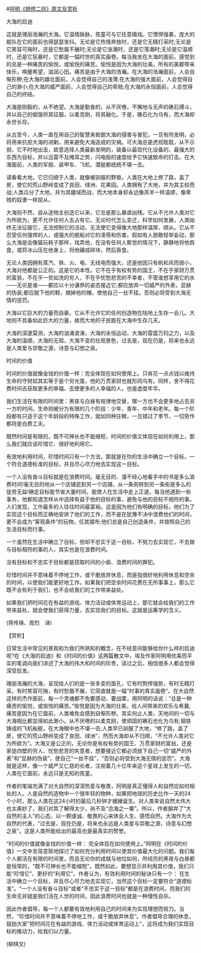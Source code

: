 #[阿明《随想二则》原文及赏析](https://www.vrrw.net/wx/12283.html)

大海的启迪

这就是瑰丽浩瀚的大海。它温情脉脉，孩童可与它任意嬉戏。它慓悍强暴，庞大的舰队在它的面前也得瑟瑟发抖。无论是它热情奔放时，还是它无精打采时;无论是它笑容可掬时，还是它愁眉不展时;无论是它涨潮时，还是它落潮时;无论是它温顺时，还是它狂暴时，它都是一幅时世的真实画卷。每当我坐在大海的面前，感觉到的总是一种痛苦的愉悦，或愉悦的痛苦。愉悦是因为大海的壮美。所有的美都带来快乐，唤醒希望，滋润心田。痛苦是由于大海的浩瀚。在大海的浩瀚面前，人会自惭形秽;在大海的雄壮面前，人会觉得自己的浅薄;在大海的强大面前，人会觉得自己的渺小;在大海的威严面前，人会觉得自己的卑贱;在大海的永恒面前，人会觉得自己的终结。

大海是刚毅的，从不绝望。大海是勤奋的，从不厌倦，不懈地与无声的礁石搏斗，并以自己的倔强将其征服，以柔克刚，将其融化。于是，礁石化为乌有，而大海却永世长存。

从古至今，人类一直在用自己的智慧来抵御大海的侵害与冒犯，一旦有所发明，必将用来抗拒大海的进剿，用来避免大海造成的灾祸。可大海总是虎视耽耽，从不示弱，它不时地出击，故意选择人类最新发明的，装备以最现代化设备的、最强大的东西为目标，并以迅雷不及掩耳之势，闪电般的速度给予它快速致命的打击。在大海面前，人类的军舰、装甲车、飞机、潜艇都统统不堪一击。

请看看大地，它已归顺于人类，就像被驯服的野兽。人类在大地上修了路，盖了房，使它的荒山野岭变成了良田、绿洲、花果园。人类拥有了大地，并为其主权而战;人类瓜分了大地，并为其疆域而战，而大地本身却永远像羔羊一样温顺，像卑贱的奴隶一样屈从。

大海则不然，自从造物主创造它以来，它总是那么暴虐凶残。它从不允许人类对它为所欲为，更不允许任何人去占有它。无论时代怎么变迁，科学如何发展，人类始终无法征服它，无法控制它的活动，无法使它变得像大地那样温厚、顺从。它从不忍受任何强悍的人，或强大的舰船对它的凌辱和伤害。假如有人胆敢轻举妄动，那么大海是会像猫玩耗子那样，戏弄他，在没有任何人察觉的情况下，静静地将他吞食，或将冰山压在他身上，将他碾成碎块，然后吞食。



无论人类因拥有蒸汽、铁、火、电、无线电而强大，还是他因只有帆和风而弱小，大海对他都是公正的。这是它的本性。它不在乎有权有势的国王，不在乎家财万贯的富翁，不在乎一贫如洗的穷人，不在乎忧愁悲苦的不幸者，不管谁想享用它的水——无论是谁——都应以十分谦恭的姿态接近它;都应放弃一切威严的外表，显赫的伪装;都应脱下他的鞋，摘掉他的帽，使他自己一丝不挂。否则必将受到大海无情的惩罚。

大海以它巨大的力量而自豪。它从不允许它的任何创造物在陆地上生存一会儿。大地则不具备如此巨大的力量，故而大地的子民能在大海中生存几天。

大海的深邃莫测，大海的汹涌波涛，大海的永恒运动，大海的雷霆万钧之力，以及大海的温顺，大海的无瑕，大海不变的壮观景色，过去是，现在仍是，将来也永远是人类爱与崇敬之源，诗意与幻想之泉。

时间的价值

时间的价值就像金钱的价值一样：完全体现在如何使用上。只肯花一点点钱以维持生命的守财奴其实等于是个穷光蛋，他的万贯家财也就形同乌有。同样，舍不得花费时间去获取更多的幸福、去使更多的人幸福的人，也是虚度年华。

我们生活在有限的时间里：黑夜与白昼有规律地交替，哪一方也不会更多地占去另一方的时间。生命则被分为有限的几个阶段：少年、青年、中年和老年。每一个阶段都有只适于这个年龄段的特殊工作，就如同种庄稼，一旦错过了季节，一切劳作都将是白费工夫。

既然时间是有限的，既不可抻长也不能缩短，时间的价值又体现在如何利用上，那么我们就应该珍惜它、很好地利用它。

有效地利用时间，珍惜时间只有一个方法，那就是在你的生活中确立一个目标，一个符合道德标准的目标，并且尽心尽力地去实现这一目标。

一个人没有奋斗目标就是在浪费时间。毫无目的、漫不经心地看手中的书是多么浪费时间!毫无目的地从一个店铺逛到另一个店铺，从一条街转到另一条街是多么的徒劳无益!确定目标能节省大量时间，能使人在生活中走上正道，每当他遇到一些事务，他都知道怎样从中选择有益于他的目标的事，避免与他的目标不相符的事。人们发现，工作最多的人往往时间最富裕。这是因为他们有明确的目标，他们为了实现这个目标而正确地安排了他们的工作，而不是在犹豫不决中浪费他们的时间，更不会成为“客观条件”的玩物，任其摆布;他们总是自己创造条件，并按照自己的生活目标而行事。

一个虽然在生活中确立了目标，但却不忠实于这一目标，不努力去实现它，不去做与目标相符的事的人，其实也是在浪费时间。

没有目标和不忠实于目标都是窃取时间的小偷、浪费时间的罪犯。

珍惜时间并不意味着不停地工作，或干脆放弃休息，而是指很好地利用休息和空余的时间，以使我们能更好地工作。如果我们把空余时间花费在无所事事上，那么它既不会有利于我们，也不会给我们的工作带来益处。

如果我们把时间花在有益的游戏、体力活动或体育运动上，那它就会给我们的工作带来益处，就会使我们获得力量，去实现我们的目标。这就是运筹学的含义。

(蒋传瑛、周烈　译)

【赏析】

日常生活中常见的景观和为我们所熟知的概念，在不经意间能够给你什么样的启迪呢?在《大海的启迪》和《时间的价值》这两篇散文中，埃及作家阿明用优美而平实的笔调向我们讲述了大海的伟大和时间的珍贵，读过之后，相信很多人都会觉得深受启发。

瑰丽浩瀚的大海，呈现给人们的是一张多变的面孔，它有时剽悍强势，有时无精打采，有时笑容可掬，有时愁眉不展，它简直就是一幅“时事的真实画卷”。在大自然这样的杰作面前，每一个灵魂都不免要感动、要战栗，用阿明的话说：“总是一种痛苦的愉悦，或愉悦的痛苦。”愉悦是因为大海的壮美，给人间带来的欢乐与希冀;痛苦是因为在它面前，人类难免会感到自惭形秽。其实何止人类，天地间的一切与大海相比都显得如此渺小。从不厌倦的以柔克刚，使顽固的礁石也化为乌有;钢铁铸成的飞机船舰，在大海眼中也不堪一击;人类早已驯服了大地，“修了路，盖了房，使它的荒山野岭变成了良田、绿洲”，然而大海却从不归顺，“不允许人类对它为所欲为”。大海又是公正的，无论你是有权有势的国王、万贯家财的富翁，还是家徒四壁的穷人、忧愁悲苦的失意者，想要接近它都必须放下自己一切“威严的外表”和“显赫的伪装”，使自己“一丝不挂”，“否则必将受到大海无情的惩罚”。大海就是这样，像一个威严又仁慈的长者，注视着几十亿年来这个星球上发生的一切，人类在它面前，永远只是无知的孩童。

作者的笔端充满了对大自然的深深热爱与敬畏，阿明是真正懂得人和自然应如何相处的人。人是自然的造物中一个很年轻的物种，如果把地球的历史比作一天的24个小时，那么人类在这24小时的最后几秒钟才姗姗诞生。对人类来说自然太伟大也太奥妙了，我们对其了解得太少，尚不及“沧海之一粟”。所以，作者摒弃了“大自然的主人”的心态，以一颗虔诚、敬畏的心来体会人生、感悟自然。大海作为大自然的代表，“过去是，现在仍是，将来也永远是人类爱与崇敬之源，诗意与幻想之泉”。这是人类所能给出的最高也是最真实的赞誉。

“时间的价值就像金钱的价值一样： 完全体现在如何使用上。”阿明在《时间的价值》一文中言简意赅地探讨了如何充分利用时间以使其价值最大化的问题。我们每个人都活在有限的时间里，而且无论你的成就与地位如何，所经历的黑夜与白昼都是恒常的，“既不可抻长也不能缩短”。既然如此，要想显示并利用其价值，我们只能“珍惜它”、更好的“利用它”。作者认为，有效利用时间的秘诀只有一个： 在生活中确立一个目标，并且尽心尽力地去实现它，当然这个目标一定要符合“道德标准”。“一个人没有奋斗目标”或者“不忠实于这一目标”都是在浪费时间，而我们的生命无非就是我们活在人世的时间，因此浪费时间也就是一种慢性自杀。

因此作者倡导，每一个人都要有效地利用自己的时间来为实现理想而努力。当然，“珍惜时间并不意味着不停地工作，或干脆放弃休息”。作者倡导合理的休息，鼓励大家“把时间花在有益的游戏、体力活动或体育运动上”，这将成为我们实现目标的推动力，给我们以力量。

(柳棋文)

